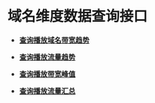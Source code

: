 # 域名维度数据查询接口<a name="topic_300000000"></a>

-   **[查询播放域名带宽趋势](查询播放域名带宽趋势.md)**  

-   **[查询播放流量趋势](查询播放流量趋势.md)**  

-   **[查询播放带宽峰值](查询播放带宽峰值.md)**  

-   **[查询播放流量汇总](查询播放流量汇总.md)**  


